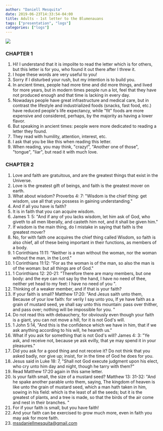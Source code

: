 ```yaml
---
author: "Daniell Mesquita"
date: 2019-06-23T14:33:54-04:00
title: Adults - 1st letter to the Blumenauans
tags: ["presentation", "logs"]
categories: ["logs"]
---
```


![](/blog/img/letters/blumenauans/1.png)

### CHAPTER 1

1. Hi! I understand that it is impolite to read the letter which is for others, but this letter is for you, who found it out there after I threw it.
2. I hope these words are very useful to you!
3. Sorry if I disturbed your rush, but my intention is to build you.
4. In ancient times, people had more time and did more things, and lived for more years, but in modern times people run a lot, feel that they have not produced enough and that time is lacking in every day.
5. Nowadays people have great infrastructure and medical care, but in contrast the lifestyle and industrialized foods \(snacks, fast food, etc.\) have reduced people's life expectancy, while "fit" foods are more expensive and considered, perhaps, by the majority as having a lower flavor.
6. But speaking in ancient times: people were more dedicated to reading a letter they found.
7. They read with humility, attention, interest, etc.
8. I ask that you be like this when reading this letter.
9. When reading, you may think, "crazy!", "Another one of those", "tongue", "liar", but read it with much love.

### CHAPTER 2

1. Love and faith are gratuitous, and are the greatest things that exist in the Universe.
2. Love is the greatest gift of beings, and faith is the greatest mover on earth.
3. What about wisdom? Proverbs 4: 7: "Wisdom is the chief thing: get wisdom, use all that you possess in gaining understanding."
4. And if all you have is faith?
5. It is in faith that you can acquire wisdom.
6. James 1: 5: "And if any of you lacks wisdom, let him ask of God, who giveth to all men liberally, and casteth him not, and it shall be given him."
7. If wisdom is the main thing, do I mistake in saying that faith is the greatest mover?
8. No, for with faith one acquires the chief thing called Wisdom, so faith is also chief, all of these being important in their functions, as members of a body.
9. 1 Corinthians 11:11: "Neither is a man without the woman, nor the woman without the man, in the Lord."
10. 1 Corinthians 11:12: "For as the woman is of the man, so also the man is of the woman: but all things are of God."
11. 1 Corinthians 12: 20-21: "Therefore there are many members, but one body: and the eye can not say by the hand, I have no need of thee, neither yet head to my feet: I have no need of you ".
12. Thinking of a weaker member, and if that is your faith?
13. If your faith is small? Matthew 17:20: "And Jesus saith unto them, Because of your low faith: for verily I say unto you, If ye have faith as a grain of mustard seed, ye shall say unto this mountain: pass over thither, and pass over; nothing will be impossible for you. "
14. Do not read this with debauchery, for obviously even though your faith is a giant, you can not move a hill, for it is not God's will.
15. 1 John 5:14, "And this is the confidence which we have in him, that if we ask anything according to his will, he heareth us."
16. What if you ask for something that is not God's will? James 4: 3: "Ye ask, and receive not, because ye ask evilly, that ye may spend it in your pleasures."
17. Did you ask for a good thing and not receive it? Do not think that you asked badly, nor give up; insist, for in the time of God he does for you.
18. Jesus said in Luke 18: 7, "Shall not God execute judgment upon his elect, who cry unto him day and night, though he tarry with them?"
19. Read Matthew 17:20 again in this same letter.
20. Is your faith small, the size of a mustard seed? Matthew 13: 31-32: "And he spake another parable unto them, saying, The kingdom of heaven is like unto the grain of mustard seed, which a man hath taken in him, sowing in his field: which is the least of all the seeds; but it is the greatest of plants, and a tree is made, so that the birds of the air come and nest in their branches. "
21. For if your faith is small, but you have faith!
22. And your faith can be exercised to grow much more, even in faith you may ask for more faith.
23. mssdaniellmesquita@gmail.com